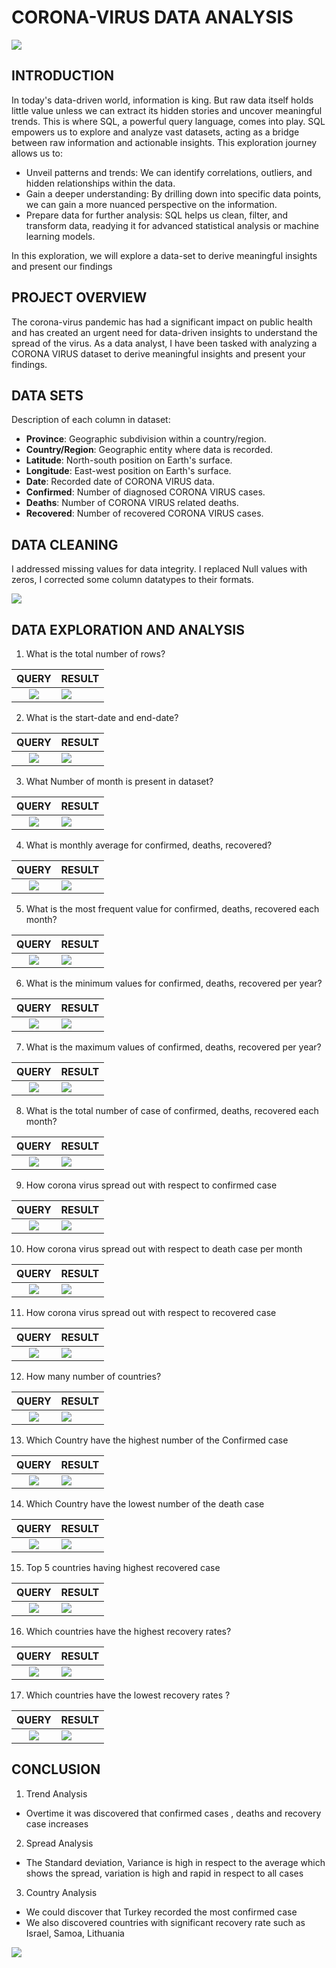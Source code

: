 # CORONA-VIRUS DATA ANALYSIS

![](coronavirus.jpeg)

## INTRODUCTION
In today's data-driven world, information is king. But raw data itself holds little value unless we can extract its hidden stories and uncover meaningful trends. This is where SQL, a powerful query language, comes into play.
SQL empowers us to explore and analyze vast datasets, acting as a bridge between raw information and actionable insights. This exploration journey allows us to:
- Unveil patterns and trends: We can identify correlations, outliers, and hidden relationships within the data.
- Gain a deeper understanding: By drilling down into specific data points, we can gain a more nuanced perspective on the information.
- Prepare data for further analysis: SQL helps us clean, filter, and transform data, readying it for advanced statistical analysis or machine learning models.
  
In this exploration, we will explore a data-set to derive meaningful insights and present our findings


## PROJECT OVERVIEW
The corona-virus pandemic has had a significant impact on public health and has created an urgent need for data-driven insights to understand the spread of the virus. As a data analyst, I have been
tasked with analyzing a CORONA VIRUS dataset to derive meaningful insights and present your findings.


## DATA SETS
Description of each column in dataset:
- **Province**: Geographic subdivision within a country/region.
- **Country/Region**: Geographic entity where data is recorded.
- **Latitude**: North-south position on Earth's surface.
- **Longitude**: East-west position on Earth's surface.
- **Date**: Recorded date of CORONA VIRUS data.
- **Confirmed**: Number of diagnosed CORONA VIRUS cases.
- **Deaths**: Number of CORONA VIRUS related deaths.
- **Recovered**: Number of recovered CORONA VIRUS cases.


## DATA CLEANING
I addressed missing values for data integrity. I replaced Null values with zeros, I corrected some column datatypes to their formats.

![](cleaning.JPG)

## DATA EXPLORATION AND ANALYSIS
1. What is the total number of rows?

 QUERY                                   |        RESULT
:--------------------------------------:|:-----------------------------------------------|
![](1.JPG)                       |         ![](1.1.JPG) 

2. What is the start-date and end-date?

 QUERY                                   |        RESULT
:--------------------------------------:|:-----------------------------------------------|
![](2.JPG)                       |         ![](2.2.JPG) 

3. What Number of month is present in dataset?

 QUERY                                   |        RESULT
:--------------------------------------:|:-----------------------------------------------|
![](3.JPG)                       |         ![](3.3.JPG) 

4. What is monthly average for confirmed, deaths, recovered?

 QUERY                                   |        RESULT
:--------------------------------------:|:-----------------------------------------------|
![](4.JPG)                       |         ![](4.4.JPG) 

5. What is the most frequent value for confirmed, deaths, recovered each month? 

 QUERY                                   |        RESULT
:--------------------------------------:|:-----------------------------------------------|
![](5.JPG)                       |         ![](5.5.JPG) 

6. What is the minimum values for confirmed, deaths, recovered per year?

 QUERY                                   |        RESULT
:--------------------------------------:|:-----------------------------------------------|
![](6.JPG)                       |         ![](6.6.JPG) 

7. What is the maximum values of confirmed, deaths, recovered per year?

 QUERY                                   |        RESULT
:--------------------------------------:|:-----------------------------------------------|
![](7.JPG)                       |         ![](7.7.JPG) 

8. What is the total number of case of confirmed, deaths, recovered each month?

 QUERY                                   |        RESULT
:--------------------------------------:|:-----------------------------------------------|
![](8.JPG)                       |         ![](8.8.JPG) 

9. How corona virus spread out with respect to confirmed case

 QUERY                                   |        RESULT
:--------------------------------------:|:-----------------------------------------------|
![](9.JPG)                       |         ![](9.9.JPG) 

10. How corona virus spread out with respect to death case per month

 QUERY                                   |        RESULT
:--------------------------------------:|:-----------------------------------------------|
![](10.JPG)                       |         ![](10.10.JPG) 

11. How corona virus spread out with respect to recovered case

 QUERY                                   |        RESULT
:--------------------------------------:|:-----------------------------------------------|
![](11.JPG)                       |         ![](11.11.JPG) 

12. How many number of countries?

 QUERY                                   |        RESULT
:--------------------------------------:|:-----------------------------------------------|
![](COUNTRIES.JPG)                       |         ![](COUNTRY.JPG) 


13. Which Country have the highest number of the Confirmed case

 QUERY                                   |        RESULT
:--------------------------------------:|:-----------------------------------------------|
![](12.JPG)                       |         ![](12.12.JPG) 

14. Which Country have the lowest number of the death case

 QUERY                                   |        RESULT
:--------------------------------------:|:-----------------------------------------------|
![](13.JPG)                       |         ![](13.13.JPG) 

15.  Top 5 countries having highest recovered case

 QUERY                                   |        RESULT
:--------------------------------------:|:-----------------------------------------------|
![](14.JPG)                       |         ![](14.14.JPG) 

16.  Which countries have the highest recovery rates?

 QUERY                                   |        RESULT
:--------------------------------------:|:-----------------------------------------------|
![](15.JPG)                       |         ![](15.15.JPG) 

17.  Which countries have the lowest recovery rates ?

 QUERY                                   |        RESULT
:--------------------------------------:|:-----------------------------------------------|
![](16.JPG)                       |         ![](16.16.JPG) 


## CONCLUSION
1. Trend Analysis
- Overtime it was discovered that confirmed cases , deaths and recovery case increases
2. Spread Analysis
- The Standard deviation, Variance is high in respect to the average which shows the spread, variation is high and rapid in respect to all cases
3. Country Analysis
- We could discover that Turkey recorded the most confirmed case
- We also discovered countries with significant recovery rate such as Israel, Samoa, Lithuania


![](thnak_you.png)




